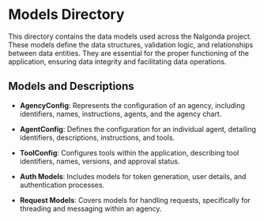 # Models Directory

This directory contains the data models used across the Nalgonda project.
These models define the data structures, validation logic, and relationships between data entities.
They are essential for the proper functioning of the application, ensuring data integrity and facilitating data operations.

## Models and Descriptions

- **AgencyConfig**: Represents the configuration of an agency, including identifiers, names, instructions, agents, and the agency chart.

- **AgentConfig**: Defines the configuration for an individual agent, detailing identifiers, descriptions, instructions, and tools.

- **ToolConfig**: Configures tools within the application, describing tool identifiers, names, versions, and approval status.

- **Auth Models**: Includes models for token generation, user details, and authentication processes.

- **Request Models**: Covers models for handling requests, specifically for threading and messaging within an agency.
